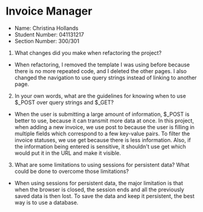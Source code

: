 # Invoice Manager
- Name: Christina Hollands
- Student Number: 041131217
- Section Number: 300/301


1. What changes did you make when refactoring the project?

- When refactoring, I removed the template I was using before because there is no more repeated code, and I deleted the other pages. I also changed the navigation to use query strings instead of linking to another page.

2. In your own words, what are the guidelines for knowing when to use $_POST over query strings and $_GET?

- When the user is submitting a large amount of information, $_POST is better to use, because it can transmit more data at once. In this project, when adding a new invoice, we use post to because the user is filling in multiple fields which correspond to a few key-value pairs. To filter the invoice statuses, we use get because there is less information. Also, if the information being entered is sensitive, it shouldn't use get which would put it in the URL and make it visible.

3. What are some limitations to using sessions for persistent data? What could be done to overcome those limitations?

- When using sessions for persistent data, the major limitation is that when the browser is closed, the session ends and all the previously saved data is then lost. To save the data and keep it persistent, the best way is to use a database.

